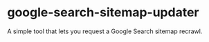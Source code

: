 # google-search-sitemap-updater
A simple tool that lets you request a Google Search sitemap recrawl.
